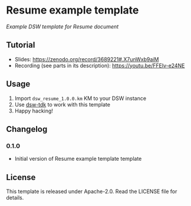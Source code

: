 # Resume example template

*Example DSW template for Resume document*

## Tutorial

- Slides: https://zenodo.org/record/3689221#.X7unWxb9aiM
- Recording (see parts in its description): https://youtu.be/FFElv-e24NE

## Usage

1. Import `dsw_resume_1.0.0.km` KM to your DSW instance
2. Use [dsw-tdk]() to work with this template
3. Happy hacking!

## Changelog

### 0.1.0

- Initial version of Resume example template template

## License

This template is released under Apache-2.0. Read the LICENSE file for details.
